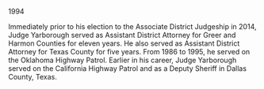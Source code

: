 ﻿---
fname: 'Eric'
lname: 'Yarborough'
id: 1114
published: False
layout: judge-bio
---
1994

Immediately prior to his election to the Associate District Judgeship in
2014, Judge Yarborough served as Assistant District Attorney for Greer
and Harmon Counties for eleven years. He also served as Assistant
District Attorney for Texas County for five years. From 1986 to 1995, he
served on the Oklahoma Highway Patrol. Earlier in his career, Judge
Yarborough served on the California Highway Patrol and as a Deputy
Sheriff in Dallas County, Texas.
